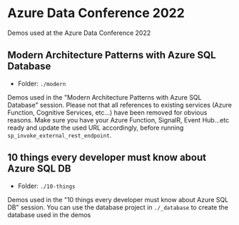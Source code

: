 # Azure Data Conference 2022

Demos used at the Azure Data Conference 2022

## Modern Architecture Patterns with Azure SQL Database

- Folder: `./modern`

Demos used in the "Modern Architecture Patterns with Azure SQL Database" session. Please not that all references to existing services (Azure Function, Cognitive Services, etc...) have been removed for obvious reasons. Make sure you have your Azure Function, SignalR, Event Hub...etc ready and update the used URL accordingly, before running `sp_invoke_external_rest_endpoint`.

## 10 things every developer must know about Azure SQL DB

- Folder: `./10-things`

Demos used in the "10 things every developer must know about Azure SQL DB" session. You can use the database project in `./_database` to create the database used in the demos
